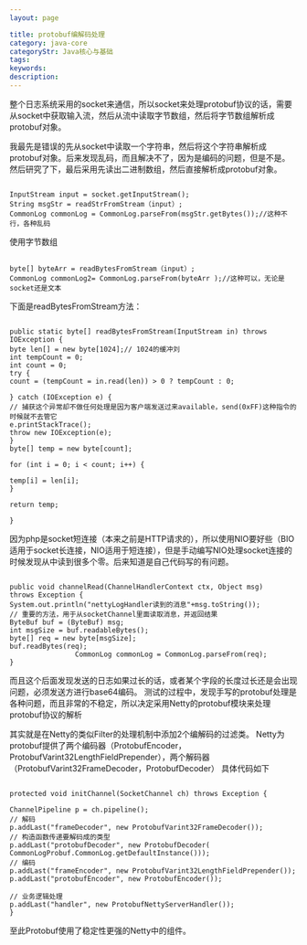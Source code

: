 ```yaml
---
layout: page

title: protobuf编解码处理
category: java-core
categoryStr: Java核心与基础
tags: 
keywords: 
description: 
---
```


整个日志系统采用的socket来通信，所以socket来处理protobuf协议的话，需要从socket中获取输入流，然后从流中读取字节数组，然后将字节数组解析成protobuf对象。

我最先是错误的先从socket中读取一个字符串，然后将这个字符串解析成protobuf对象。后来发现乱码，而且解决不了，因为是编码的问题，但是不是。然后研究了下，最后采用先读出二进制数组，然后直接解析成protobuf对象。

```

InputStream input = socket.getInputStream();
String msgStr = readStrFromStream（input）;
CommonLog commonLog = CommonLog.parseFrom(msgStr.getBytes());//这种不行，各种乱码

```

使用字节数组

```

byte[] byteArr = readBytesFromStream（input）;
CommonLog commonLog2= CommonLog.parseFrom(byteArr );//这种可以，无论是socket还是文本

```

下面是readBytesFromStream方法：

```

public static byte[] readBytesFromStream(InputStream in) throws IOException {
byte len[] = new byte[1024];// 1024的缓冲刘
int tempCount = 0;
int count = 0;
try {
count = (tempCount = in.read(len)) > 0 ? tempCount : 0;

} catch (IOException e) {
// 捕获这个异常却不做任何处理是因为客户端发送过来available，send(0xFF)这种指令的时候就不去管它
e.printStackTrace();
throw new IOException(e);
}
byte[] temp = new byte[count];

for (int i = 0; i < count; i++) {

temp[i] = len[i];
}

return temp;

}

```

因为php是socket短连接（本来之前是HTTP请求的），所以使用NIO要好些（BIO适用于socket长连接，NIO适用于短连接），但是手动编写NIO处理socket连接的时候发现从中读到很多个零。后来知道是自己代码写的有问题。

```

public void channelRead(ChannelHandlerContext ctx, Object msg)
throws Exception {
System.out.println("nettyLogHandler读到的消息"+msg.toString());
// 重要的方法，用于从socketChannel里面读取消息，并返回结果
ByteBuf buf = (ByteBuf) msg;
int msgSize = buf.readableBytes();
byte[] req = new byte[msgSize];
buf.readBytes(req);
                CommonLog commonLog = CommonLog.parseFrom(req);
}

```

而且这个后面发现发送的日志如果过长的话，或者某个字段的长度过长还是会出现问题，必须发送方进行base64编码。
测试的过程中，发现手写的protobuf处理是各种问题，而且非常的不稳定，所以决定采用Netty的protobuf模块来处理protobuf协议的解析


其实就是在Netty的类似Filter的处理机制中添加2个编解码的过滤类。
Netty为protobuf提供了两个编码器（ProtobufEncoder，ProtobufVarint32LengthFieldPrepender），两个解码器（ProtobufVarint32FrameDecoder，ProtobufDecoder）
具体代码如下

```

protected void initChannel(SocketChannel ch) throws Exception {

ChannelPipeline p = ch.pipeline();
// 解码
p.addLast("frameDecoder", new ProtobufVarint32FrameDecoder());
// 构造函数传递要解码成的类型
p.addLast("protobufDecoder", new ProtobufDecoder(
CommonLogProbuf.CommonLog.getDefaultInstance()));
// 编码
p.addLast("frameEncoder", new ProtobufVarint32LengthFieldPrepender());
p.addLast("protobufEncoder", new ProtobufEncoder());

// 业务逻辑处理
p.addLast("handler", new ProtobufNettyServerHandler());
}

```

至此Protobuf使用了稳定性更强的Netty中的组件。






